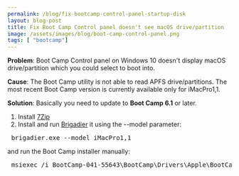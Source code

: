 ```yaml
---
permalink: /blog/fix-bootcamp-control-panel-startup-disk
layout: blog-post
title: Fix Boot Camp Control panel doesn't see macOS drive/partition
image: /assets/images/blog/boot-camp-control-panel.png
tags: [ "bootcamp"]
---
```


**Problem**: Boot Camp Control panel on Windows 10 doesn't display macOS drive/partition which you could select to boot into.

<!--more-->

**Cause**: The Boot Camp utility is not able to read APFS drive/partitions. The most recent Boot Camp version is currently available only for iMacPro1,1.

**Solution**: Basically you need to update to **Boot Camp 6.1** or later. 

1. Install [7Zip][1]
2. Install and run [Brigadier][2] it using the --model parameter:
<pre>
 brigadier.exe --model iMacPro1,1
</pre>
 and run the Boot Camp installer manually:
 <pre>
 msiexec /i BootCamp-041-55643\BootCamp\Drivers\Apple\BootCamp.msi
</pre>

[1]: https://www.7-zip.org/
[2]: https://github.com/timsutton/brigadier/releases
